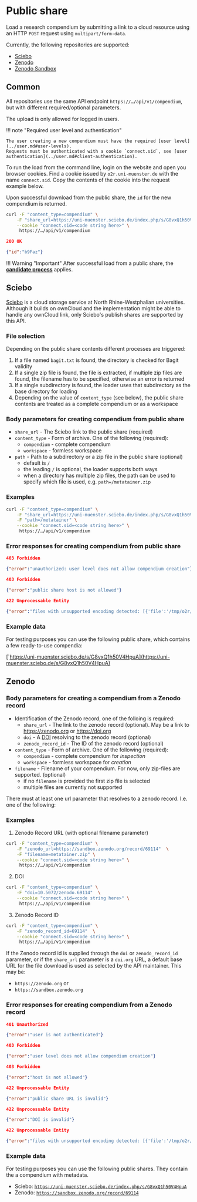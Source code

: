 # Public share

Load a research compendium by submitting a link to a cloud resource using an HTTP `POST` request using `multipart/form-data`.

Currently, the following repositories are supported:

- [Sciebo](https://sciebo.de)
- [Zenodo](https://zenodo.org)
- [Zenodo Sandbox](https://sandbox.zenodo.org)

## Common

All repositories use the same API endpoint `https://…/api/v1/compendium`, but with different required/optional parameters.

The upload is only allowed for logged in users.

!!! note "Required user level and authentication"

    The user creating a new compendium must have the required [user level](../user.md#user-levels).
    Requests must be authenticated with a cookie `connect.sid`, see [user authentication](../user.md#client-authentication).

To run the load from the command line, login on the website and open you browser cookies.
Find a cookie issued by `o2r.uni-muenster.de` with the name `connect.sid`.
Copy the contents of the cookie into the request example below.

Upon successful download from the public share, the `id` for the new compendium is returned.

```bash
curl -F "content_type=compendium" \
    -F "share_url=https://uni-muenster.sciebo.de/index.php/s/G8vxQ1h50V4HpuA"  \
    --cookie "connect.sid=<code string here>" \
     https://…/api/v1/compendium
```

```json
200 OK

{"id":"b9Faz"}
```

!!! Warning "Important"
    After successful load from a public share, the **[candidate process](upload.md#candidate-process)** applies.

## Sciebo

[Sciebo](http://www.sciebo.de/en/about/index.html) is a cloud storage service at North Rhine-Westphalian universities.
Although it builds on ownCloud and the implementation might be able to handle any ownCloud link, only Sciebo's publish shares are supported by this API. 

### File selection

Depending on the public share contents different processes are triggered:

1. If a file named `bagit.txt` is found, the directory is checked for Bagit validity
2. If a single zip file is found, the file is extracted, if multiple zip files are found, the filename has to be specified, otherwise an error is returned
3. If a single subdirectory is found, the loader uses that subdirectory as the base directory for loading
4. Depending on the value of `content_type` (see below), the public share contents are treated as a complete compendium or as a  workspace

### Body parameters for creating compendium from public share

- `share_url` - The Sciebo link to the public share (required)
- `content_type` - Form of archive. One of the following (required):
    - `compendium` - complete compendium
    - `workspace` - formless workspace
- `path` - Path to a subdirectory or a zip file in the public share (optional)
    - default is `/`
    - the leading `/` is optional, the loader supports both ways
    - when a directory has multiple zip files, the path can be used to specify which file is used, e.g. `path=/metatainer.zip`

### Examples

```bash
curl -F "content_type=compendium" \
    -F "share_url=https://uni-muenster.sciebo.de/index.php/s/G8vxQ1h50V4HpuA"  \
    -F "path=/metatainer" \
    --cookie "connect.sid=<code string here>" \
     https://…/api/v1/compendium
```

### Error responses for creating compendium from public share

```json
403 Forbidden

{"error":"unauthorized: user level does not allow compendium creation"}
```

```json
403 Forbidden

{"error":"public share host is not allowed"}
```

```json
422 Unprocessable Entity

{"error":"files with unsupported encoding detected: [{'file':'/tmp/o2r/compendium/ejpmi/data/test.txt','encoding':'Shift_JIS'}]"}
```

### Example data

For testing purposes you can use the following public share, which contains a few ready-to-use compendia:

[`https://uni-muenster.sciebo.de/s/G8vxQ1h50V4HpuA](https://uni-muenster.sciebo.de/s/G8vxQ1h50V4HpuA)

## Zenodo

### Body parameters for creating a compendium from a Zenodo record

- Identification of the Zenodo record, one of the folloing is required:
    - `share_url` - The link to the zenodo record (optional). May be a link to https://zenodo.org or https://doi.org
    - `doi` - A [DOI](https://doi.org) resolving to the zenodo record (optional)
    - `zenodo_record_id` - The ID of the zenodo record (optional)
- `content_type` - Form of archive. One of the following (required):
    - `compendium` - complete compendium for _inspection_
    - `workspace` - formless workspace for _creation_
- `filename` - Filename of your compendium. For now, only zip-files are supported. (optional)
    - if no `filename` is provided the first zip file is selected
    - multiple files are currently not supported

There must at least one url parameter that resolves to a zenodo record. I.e. one of the following:

### Examples

1. Zenodo Record URL (with optional filename parameter)

```bash
curl -F "content_type=compendium" \
    -F "zenodo_url=https://sandbox.zenodo.org/record/69114"  \
    -F "filename=metatainer.zip" \
    --cookie "connect.sid=<code string here>" \
     https://…/api/v1/compendium
```

2. DOI

```bash
curl -F "content_type=compendium" \
    -F "doi=10.5072/zenodo.69114"  \
    --cookie "connect.sid=<code string here>" \
     https://…/api/v1/compendium
```

3. Zenodo Record ID

```bash
curl -F "content_type=compendium" \
    -F "zenodo_record_id=69114"  \
    --cookie "connect.sid=<code string here>" \
     https://…/api/v1/compendium
```
If the Zenodo record id is supplied through the `doi` or `zenodo_record_id` parameter, or if the `share_url` parameter is a `doi.org` URL, a default base URL for the file download is used as selected by the API maintainer. This may be:

- `https://zenodo.org` or
- `https://sandbox.zenodo.org`

### Error responses for creating compendium from a Zenodo record

```json
401 Unauthorized

{"error":"user is not authenticated"}
```

```json
403 Forbidden

{"error":"user level does not allow compendium creation"}
```

```json
403 Forbidden

{"error":"host is not allowed"}
```

```json
422 Unprocessable Entity

{"error":"public share URL is invalid"}
```

```json
422 Unprocessable Entity

{"error":"DOI is invalid"}
```

```json
422 Unprocessable Entity

{"error":"files with unsupported encoding detected: [{'file':'/tmp/o2r/compendium/ejpmi/data/test.txt','encoding':'Shift_JIS'}]"}
```

### Example data

For testing purposes you can use the following public shares.
They contain the a compendium with metadata.

- Sciebo: [`https://uni-muenster.sciebo.de/index.php/s/G8vxQ1h50V4HpuA`](https://uni-muenster.sciebo.de/index.php/s/G8vxQ1h50V4HpuA)
- Zenodo: [`https://sandbox.zenodo.org/record/69114`](https://sandbox.zenodo.org/record/69114)
